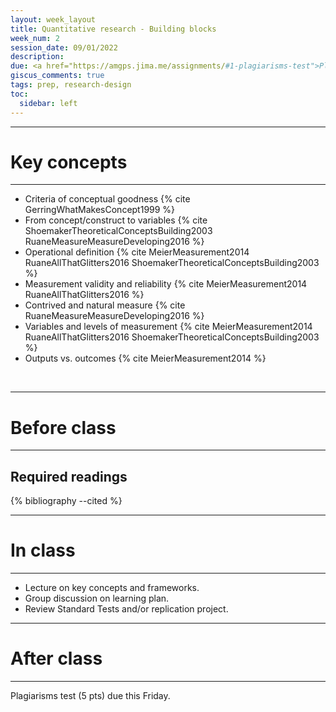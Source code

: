 ```yaml
---
layout: week_layout
title: Quantitative research - Building blocks
week_num: 2
session_date: 09/01/2022
description:
due: <a href="https://amgps.jima.me/assignments/#1-plagiarisms-test">Plagiarisms test</a>
giscus_comments: true
tags: prep, research-design
toc:
  sidebar: left
---
```


---
# Key concepts
---

- Criteria of conceptual goodness {% cite GerringWhatMakesConcept1999 %}
- From concept/construct to variables {% cite ShoemakerTheoreticalConceptsBuilding2003 RuaneMeasureMeasureDeveloping2016 %}
- Operational definition {% cite MeierMeasurement2014 RuaneAllThatGlitters2016 ShoemakerTheoreticalConceptsBuilding2003 %}
- Measurement validity and reliability {% cite MeierMeasurement2014 RuaneAllThatGlitters2016 %}
- Contrived and natural measure {% cite RuaneMeasureMeasureDeveloping2016 %}
- Variables and levels of measurement {% cite MeierMeasurement2014 RuaneAllThatGlitters2016 ShoemakerTheoreticalConceptsBuilding2003 %}
- Outputs vs. outcomes {% cite MeierMeasurement2014 %}

<br>

---
# Before class
---

## Required readings

{% bibliography --cited %}


---
# In class
---

- Lecture on key concepts and frameworks.
- Group discussion on learning plan.
- Review Standard Tests and/or replication project.

---
# After class
---

Plagiarisms test (5 pts) due this Friday.

